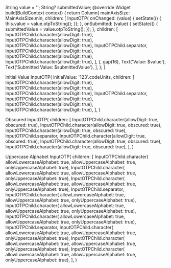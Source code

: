 String value = '';
String? submittedValue;
@override
Widget build(BuildContext context) {
return Column(
mainAxisSize: MainAxisSize.min,
children: [
InputOTP(
onChanged: (value) {
setState(() {
this.value = value.otpToString();
});
},
onSubmitted: (value) {
setState(() {
submittedValue = value.otpToString();
});
},
children: [
InputOTPChild.character(allowDigit: true),
InputOTPChild.character(allowDigit: true),
InputOTPChild.character(allowDigit: true),
InputOTPChild.separator,
InputOTPChild.character(allowDigit: true),
InputOTPChild.character(allowDigit: true),
InputOTPChild.character(allowDigit: true),
],
),
gap(16),
Text('Value: $value'),
Text('Submitted Value: $submittedValue'),
],
);
}

Initial Value
InputOTP(
initialValue: '123'.codeUnits,
children: [
InputOTPChild.character(allowDigit: true),
InputOTPChild.character(allowDigit: true),
InputOTPChild.character(allowDigit: true),
InputOTPChild.separator,
InputOTPChild.character(allowDigit: true),
InputOTPChild.character(allowDigit: true),
InputOTPChild.character(allowDigit: true),
],
)

Obscured
InputOTP(
children: [
InputOTPChild.character(allowDigit: true, obscured: true),
InputOTPChild.character(allowDigit: true, obscured: true),
InputOTPChild.character(allowDigit: true, obscured: true),
InputOTPChild.separator,
InputOTPChild.character(allowDigit: true, obscured: true),
InputOTPChild.character(allowDigit: true, obscured: true),
InputOTPChild.character(allowDigit: true, obscured: true),
],
)

Uppercase Alphabet
InputOTP(
children: [
InputOTPChild.character(
allowLowercaseAlphabet: true,
allowUppercaseAlphabet: true,
onlyUppercaseAlphabet: true),
InputOTPChild.character(
allowLowercaseAlphabet: true,
allowUppercaseAlphabet: true,
onlyUppercaseAlphabet: true),
InputOTPChild.character(
allowLowercaseAlphabet: true,
allowUppercaseAlphabet: true,
onlyUppercaseAlphabet: true),
InputOTPChild.separator,
InputOTPChild.character(
allowLowercaseAlphabet: true,
allowUppercaseAlphabet: true,
onlyUppercaseAlphabet: true),
InputOTPChild.character(
allowLowercaseAlphabet: true,
allowUppercaseAlphabet: true,
onlyUppercaseAlphabet: true),
InputOTPChild.character(
allowLowercaseAlphabet: true,
allowUppercaseAlphabet: true,
onlyUppercaseAlphabet: true),
InputOTPChild.separator,
InputOTPChild.character(
allowLowercaseAlphabet: true,
allowUppercaseAlphabet: true,
onlyUppercaseAlphabet: true),
InputOTPChild.character(
allowLowercaseAlphabet: true,
allowUppercaseAlphabet: true,
onlyUppercaseAlphabet: true),
InputOTPChild.character(
allowLowercaseAlphabet: true,
allowUppercaseAlphabet: true,
onlyUppercaseAlphabet: true),
],
)
